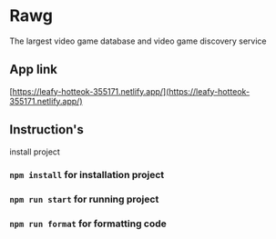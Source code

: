 # Rawg

The largest video game database and video game discovery service

## App link

[https://leafy-hotteok-355171.netlify.app/](https://leafy-hotteok-355171.netlify.app/)

## Instruction's

install project

### `npm install` for installation project

### `npm run start` for running project

### `npm run format` for formatting code
